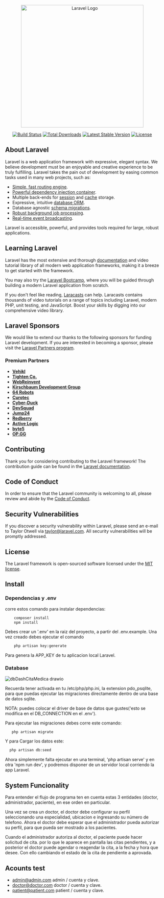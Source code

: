 <p align="center"><a href="https://laravel.com" target="_blank"><img src="https://raw.githubusercontent.com/laravel/art/master/logo-lockup/5%20SVG/2%20CMYK/1%20Full%20Color/laravel-logolockup-cmyk-red.svg" width="400" alt="Laravel Logo"></a></p>

<p align="center">
<a href="https://github.com/laravel/framework/actions"><img src="https://github.com/laravel/framework/workflows/tests/badge.svg" alt="Build Status"></a>
<a href="https://packagist.org/packages/laravel/framework"><img src="https://img.shields.io/packagist/dt/laravel/framework" alt="Total Downloads"></a>
<a href="https://packagist.org/packages/laravel/framework"><img src="https://img.shields.io/packagist/v/laravel/framework" alt="Latest Stable Version"></a>
<a href="https://packagist.org/packages/laravel/framework"><img src="https://img.shields.io/packagist/l/laravel/framework" alt="License"></a>
</p>

## About Laravel

Laravel is a web application framework with expressive, elegant syntax. We believe development must be an enjoyable and creative experience to be truly fulfilling. Laravel takes the pain out of development by easing common tasks used in many web projects, such as:

- [Simple, fast routing engine](https://laravel.com/docs/routing).
- [Powerful dependency injection container](https://laravel.com/docs/container).
- Multiple back-ends for [session](https://laravel.com/docs/session) and [cache](https://laravel.com/docs/cache) storage.
- Expressive, intuitive [database ORM](https://laravel.com/docs/eloquent).
- Database agnostic [schema migrations](https://laravel.com/docs/migrations).
- [Robust background job processing](https://laravel.com/docs/queues).
- [Real-time event broadcasting](https://laravel.com/docs/broadcasting).

Laravel is accessible, powerful, and provides tools required for large, robust applications.

## Learning Laravel

Laravel has the most extensive and thorough [documentation](https://laravel.com/docs) and video tutorial library of all modern web application frameworks, making it a breeze to get started with the framework.

You may also try the [Laravel Bootcamp](https://bootcamp.laravel.com), where you will be guided through building a modern Laravel application from scratch.

If you don't feel like reading, [Laracasts](https://laracasts.com) can help. Laracasts contains thousands of video tutorials on a range of topics including Laravel, modern PHP, unit testing, and JavaScript. Boost your skills by digging into our comprehensive video library.

## Laravel Sponsors

We would like to extend our thanks to the following sponsors for funding Laravel development. If you are interested in becoming a sponsor, please visit the [Laravel Partners program](https://partners.laravel.com).

### Premium Partners

- **[Vehikl](https://vehikl.com/)**
- **[Tighten Co.](https://tighten.co)**
- **[WebReinvent](https://webreinvent.com/)**
- **[Kirschbaum Development Group](https://kirschbaumdevelopment.com)**
- **[64 Robots](https://64robots.com)**
- **[Curotec](https://www.curotec.com/services/technologies/laravel/)**
- **[Cyber-Duck](https://cyber-duck.co.uk)**
- **[DevSquad](https://devsquad.com/hire-laravel-developers)**
- **[Jump24](https://jump24.co.uk)**
- **[Redberry](https://redberry.international/laravel/)**
- **[Active Logic](https://activelogic.com)**
- **[byte5](https://byte5.de)**
- **[OP.GG](https://op.gg)**

## Contributing

Thank you for considering contributing to the Laravel framework! The contribution guide can be found in the [Laravel documentation](https://laravel.com/docs/contributions).

## Code of Conduct

In order to ensure that the Laravel community is welcoming to all, please review and abide by the [Code of Conduct](https://laravel.com/docs/contributions#code-of-conduct).

## Security Vulnerabilities

If you discover a security vulnerability within Laravel, please send an e-mail to Taylor Otwell via [taylor@laravel.com](mailto:taylor@laravel.com). All security vulnerabilities will be promptly addressed.

## License

The Laravel framework is open-sourced software licensed under the [MIT license](https://opensource.org/licenses/MIT).



## Install 

### Dependencias y .env

corre estos comando para instalar dependencias:

```bash
    composer install
    npm install 
```

Debes crear un '.env'  en la raiz del proyecto, a partir del .env.example. Una vez creado debes ejecutar el comando

```bash
    php artisan key:generate
```

Para genera la APP_KEY de tu  aplicacion local Laravel.

 ### Database

![dbDashCitaMedica drawio](https://github.com/user-attachments/assets/fde4899f-c51d-4200-8e45-c9881acf2686)

 Recuerda tener activada en tu /etc/php/php.ini, la extension pdo_psqlite, para que puedas ejecutar las migraciones directamente dentro de una base de datos sqlite.

 NOTA: puedes colocar el driver de base de datos que gustes('esto se modifica en el DB_CONNECTION en el .env').

 Para ejecutar las migraciones debes corre este comando:

 ```bash
    php artisan migrate
 ```

 Y para Cargar los datos este:

  ```bash
    php artisan db:seed
 ```

 Ahora simplemente falta ejecutar en una terminal, 'php artisan serve' y en otra 'npm run dev', y podremos disponer de un servidor local corriendo la app Laravel.

 ## System Funcionality

 Para entender el flujo de programa ten en cuenta estas 3 entidades (doctor, administrador, paciente), en ese orden en particular.

 Una vez se crea un doctor, el doctor debe configurar su perfil seleccionando una especialidad, ubicacion e ingresando su número de telefono. Ahora el doctor debe esperar que el administrador pueda autorizar su perfil, para que pueda ser mostrado a los pacientes.

 Cuando el administrador autoriza al doctor, el paciente puede hacer solicitud de cita. por lo que le aparece en pantalla las citas pendientes, y a posterior el doctor puede agendar o reagendar la cita, a la fecha y hora que desee. Con ello cambiando el estado de la cita de pendiente a aprovada.

## Acounts test

- admin@admin.com admin / cuenta y clave.
- doctor@doctor.com doctor / cuenta y clave.
- patient@patient.com patient / cuenta y clave.
